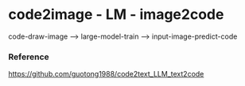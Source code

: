 # code2image - LM - image2code
code-draw-image --> large-model-train --> input-image-predict-code

### Reference
https://github.com/guotong1988/code2text_LLM_text2code
